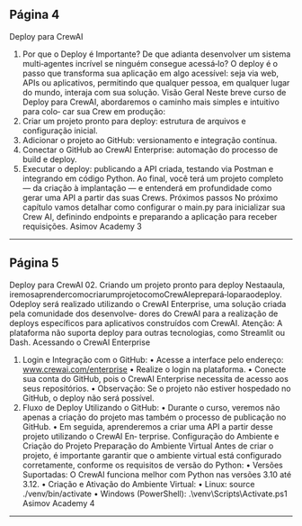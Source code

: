## Página 4

Deploy para CrewAI
01. Por que o Deploy é Importante?
De que adianta desenvolver um sistema multi‑agentes incrível se ninguém consegue acessá‑lo? O
deploy é o passo que transforma sua aplicação em algo acessível: seja via web, APIs ou aplicativos,
permitindo que qualquer pessoa, em qualquer lugar do mundo, interaja com sua solução.
Visão Geral
Neste breve curso de Deploy para CrewAI, abordaremos o caminho mais simples e intuitivo para colo‑
car sua Crew em produção:
1. Criar um projeto pronto para deploy: estrutura de arquivos e configuração inicial.
2. Adicionar o projeto ao GitHub: versionamento e integração contínua.
3. Conectar o GitHub ao CrewAI Enterprise: automação do processo de build e deploy.
4. Executar o deploy: publicando a API criada, testando via Postman e integrando em código
Python.
Ao final, você terá um projeto completo — da criação à implantação — e entenderá em profundidade
como gerar uma API a partir das suas Crews.
Próximos passos
No próximo capítulo vamos detalhar como configurar o main.py para inicializar sua Crew AI,
definindo endpoints e preparando a aplicação para receber requisições.
Asimov Academy
3


---
## Página 5

Deploy para CrewAI
02. Criando um projeto pronto para deploy
Nestaaula, iremosaprendercomocriarumprojetocomoCrewAIeprepará‑loparaodeploy. Odeploy
será realizado utilizando o CrewAI Enterprise, uma solução criada pela comunidade dos desenvolve‑
dores do CrewAI para a realização de deploys específicos para aplicativos construídos com CrewAI.
Atenção: A plataforma não suporta deploy para outras tecnologias, como Streamlit ou Dash.
Acessando o CrewAI Enterprise
1. Login e Integração com o GitHub:
• Acesse a interface pelo endereço: www.crewai.com/enterprise
• Realize o login na plataforma.
• Conecte sua conta do GitHub, pois o CrewAI Enterprise necessita de acesso aos seus
repositórios.
• Observação: Se o projeto não estiver hospedado no GitHub, o deploy não será possível.
2. Fluxo de Deploy Utilizando o GitHub:
• Durante o curso, veremos não apenas a criação do projeto mas também o processo de
publicação no GitHub.
• Em seguida, aprenderemos a criar uma API a partir desse projeto utilizando o CrewAI En‑
terprise.
Configuração do Ambiente e Criação do Projeto
Preparação do Ambiente Virtual
Antes de criar o projeto, é importante garantir que o ambiente virtual está configurado corretamente,
conforme os requisitos de versão do Python:
• Versões Suportadas: O CrewAI funciona melhor com Python nas versões 3.10 até 3.12.
• Criação e Ativação do Ambiente Virtual:
• Linux:
source ./venv/bin/activate
• Windows (PowerShell):
.\venv\Scripts\Activate.ps1
Asimov Academy
4


---